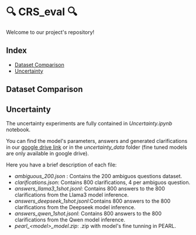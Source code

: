 # 🔍 CRS_eval 🔍

Welcome to our project's repository! 

## Index
- [Dataset Comparison](#dataset-comparison)
- [Uncertainty](#uncertainty)

## Dataset Comparison

## Uncertainty

The uncertainty experiments are fully contained in *Uncertainty.ipynb* notebook. 

You can find the model's parameters, answers and generated clarifications in our [google drive link](https://drive.google.com/drive/folders/16VGhkEmf3XPGDzkxXye09UbWyKpkzLna?usp=sharing) or in the *uncertainty_data* folder (fine tuned models are only available in google drive).

Here you have a brief description of each file:

- *ambiguous_200.json* : Contains the 200 ambiguos questions dataset.
- *clarifications.json*: Contains 800 clarifications, 4 per ambiguos question.
- *answers_llama3_1shot.jsonl*: Contains 800 answers to the 800 clarifications from the Llama3 model inference.
- *answers_deepseek_1shot.jsonl*:Contains 800 answers to the 800 clarifications from the Deepseek model inference.
- *answers_qwen_1shot.jsonl*: Contains 800 answers to the 800 clarifications from the Qwen model inference.
- *pearl_<model\>_model.zip*: .zip with model's fine tunning in PEARL.
